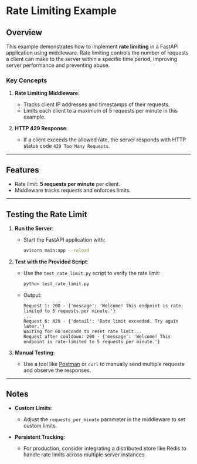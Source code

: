 # Rate Limiting Example

## Overview
This example demonstrates how to implement **rate limiting** in a FastAPI application using middleware. Rate limiting controls the number of requests a client can make to the server within a specific time period, improving server performance and preventing abuse.

### Key Concepts
1. **Rate Limiting Middleware**:
   - Tracks client IP addresses and timestamps of their requests.
   - Limits each client to a maximum of 5 requests per minute in this example.

2. **HTTP 429 Response**:
   - If a client exceeds the allowed rate, the server responds with HTTP status code `429 Too Many Requests`.

---

## Features
- Rate limit: **5 requests per minute** per client.
- Middleware tracks requests and enforces limits.

---

## Testing the Rate Limit
1. **Run the Server**:
   - Start the FastAPI application with:
     ```bash
     uvicorn main:app --reload
     ```

2. **Test with the Provided Script**:
   - Use the `test_rate_limit.py` script to verify the rate limit:
     ```bash
     python test_rate_limit.py
     ```

   - Output:
     ```
     Request 1: 200 - {'message': 'Welcome! This endpoint is rate-limited to 5 requests per minute.'}
     ...
     Request 6: 429 - {'detail': 'Rate limit exceeded. Try again later.'}
     Waiting for 60 seconds to reset rate limit...
     Request after cooldown: 200 - {'message': 'Welcome! This endpoint is rate-limited to 5 requests per minute.'}
     ```

3. **Manual Testing**:
   - Use a tool like [Postman](https://www.postman.com) or `curl` to manually send multiple requests and observe the responses.

---

## Notes
- **Custom Limits**:
  - Adjust the `requests_per_minute` parameter in the middleware to set custom limits.

- **Persistent Tracking**:
  - For production, consider integrating a distributed store like Redis to handle rate limits across multiple server instances.
